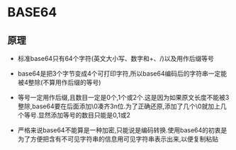 # BASE64

## 原理

- 标准base64只有64个字符(英文大小写、数字和+、/)以及用作后缀等号

- base64是把3个字节变成4个可打印字符,所以base64编码后的字符串一定能被4整除(不算用作后缀的等号)

- 等号一定用作后缀,且数目一定是0个,1个或2个.这是因为如果原文长度不能被3整除,base64要在后面添加\0凑齐3n位.为了正确还原,添加了几个\0就加上几个等号.显然添加等号的数目只能是0,1或2

- 严格来说base64不能算是一种加密,只能说是编码转换.使用base64的初衷是为了方便把含有不可见字符串的信息用可见字符串表示出来,以便复制粘贴
